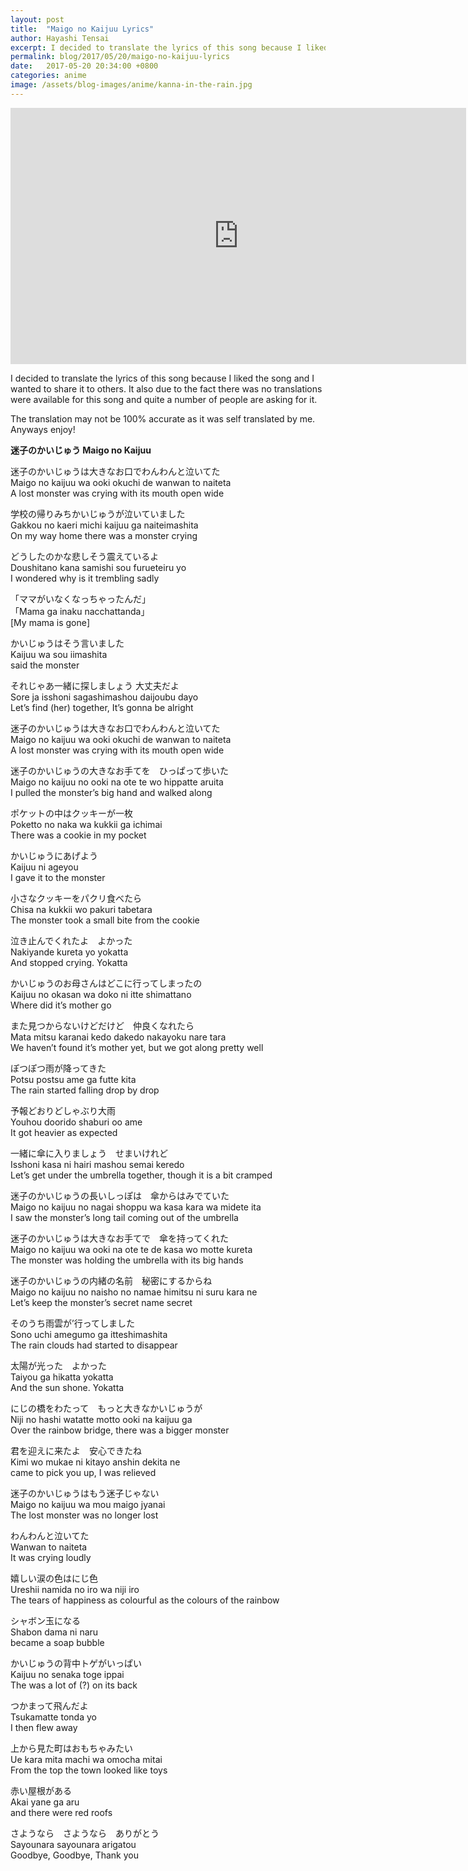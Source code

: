 ```yaml
---
layout: post
title:  "Maigo no Kaijuu Lyrics"
author: Hayashi Tensai
excerpt: I decided to translate the lyrics of this song because I liked the song and I wanted to share it to others. It also due to the fact there was no translations were available for this song and quite a number of people are asking for it.
permalink: blog/2017/05/20/maigo-no-kaijuu-lyrics
date:   2017-05-20 20:34:00 +0800
categories: anime
image: /assets/blog-images/anime/kanna-in-the-rain.jpg
---
```


<iframe width="729" height="410" src="https://www.youtube.com/embed/h0LSxYbGDzQ" frameborder="0" allow="accelerometer; autoplay; encrypted-media; gyroscope; picture-in-picture" allowfullscreen>
</iframe><br>

I decided to translate the lyrics of this song because I liked the song and I wanted to share it to others. It also due to the fact there was no translations were available for this song and quite a number of people are asking for it.

The translation may not be 100% accurate as it was self translated by me. Anyways enjoy!

**迷子のかいじゅう Maigo no Kaijuu**

迷子のかいじゅうは大きなお口でわんわんと泣いてた  
Maigo no kaijuu wa ooki okuchi de wanwan to naiteta  
A lost monster was crying with its mouth open wide

学校の帰りみちかいじゅうが泣いていました  
Gakkou no kaeri michi kaijuu ga naiteimashita  
On my way home there was a monster crying

どうしたのかな悲しそう震えているよ  
Doushitano kana samishi sou furueteiru yo  
I wondered why is it trembling sadly

「ママがいなくなっちゃったんだ」  
「Mama ga inaku nacchattanda」  
\[My mama is gone\]

かいじゅうはそう言いました  
Kaijuu wa sou iimashita  
said the monster

それじゃあ一緒に探しましょう 大丈夫だよ  
Sore ja isshoni sagashimashou daijoubu dayo  
Let’s find (her) together, It’s gonna be alright

迷子のかいじゅうは大きなお口でわんわんと泣いてた  
Maigo no kaijuu wa ooki okuchi de wanwan to naiteta  
A lost monster was crying with its mouth open wide

迷子のかいじゅうの大きなお手てを　ひっぱって歩いた  
Maigo no kaijuu no ooki na ote te wo hippatte aruita  
I pulled the monster’s big hand and walked along

ポケットの中はクッキーが一枚  
Poketto no naka wa kukkii ga ichimai  
There was a cookie in my pocket

かいじゅうにあげよう  
Kaijuu ni ageyou  
I gave it to the monster

小さなクッキーをパクリ食べたら  
Chisa na kukkii wo pakuri tabetara  
The monster took a small bite from the cookie

泣き止んでくれたよ　よかった  
Nakiyande kureta yo yokatta  
And stopped crying. Yokatta

かいじゅうのお母さんはどこに行ってしまったの  
Kaijuu no okasan wa doko ni itte shimattano  
Where did it’s mother go

また見つからないけどだけど　仲良くなれたら  
Mata mitsu karanai kedo dakedo nakayoku nare tara  
We haven’t found it’s mother yet, but we got along pretty well

ぽつぽつ雨が降ってきた  
Potsu postsu ame ga futte kita  
The rain started falling drop by drop

予報どおりどしゃぶり大雨  
Youhou doorido shaburi oo ame  
It got heavier as expected

一緒に傘に入りましょう　せまいけれど  
Isshoni kasa ni hairi mashou semai keredo  
Let’s get under the umbrella together, though it is a bit cramped

迷子のかいじゅうの長いしっぽは　傘からはみでていた  
Maigo no kaijuu no nagai shoppu wa kasa kara wa midete ita  
I saw the monster’s long tail coming out of the umbrella

迷子のかいじゅうは大きなお手てで　傘を持ってくれた  
Maigo no kaijuu wa ooki na ote te de kasa wo motte kureta  
The monster was holding the umbrella with its big hands

迷子のかいじゅうの内緒の名前　秘密にするからね  
Maigo no kaijuu no naisho no namae himitsu ni suru kara ne  
Let’s keep the monster’s secret name secret 

そのうち雨雲が’行ってしました  
Sono uchi amegumo ga itteshimashita  
The rain clouds had started to disappear

太陽が光った　よかった  
Taiyou ga hikatta yokatta  
And the sun shone. Yokatta

にじの橋をわたって　もっと大きなかいじゅうが  
Niji no hashi watatte motto ooki na kaijuu ga  
Over the rainbow bridge, there was a bigger monster

君を迎えに来たよ　安心できたね  
Kimi wo mukae ni kitayo anshin dekita ne  
came to pick you up, I was relieved

迷子のかいじゅうはもう迷子じゃない  
Maigo no kaijuu wa mou maigo jyanai  
The lost monster was no longer lost

わんわんと泣いてた  
Wanwan to naiteta  
It was crying loudly

嬉しい涙の色はにじ色  
Ureshii namida no iro wa niji iro  
The tears of happiness as colourful as the colours of the rainbow

シャボン玉になる  
Shabon dama ni naru  
became a soap bubble

かいじゅうの背中トゲがいっぱい  
Kaijuu no senaka toge ippai  
The was a lot of (?) on its back

つかまって飛んだよ  
Tsukamatte tonda yo  
I then flew away

上から見た町はおもちゃみたい  
Ue kara mita machi wa omocha mitai  
From the top the town looked like toys

 

赤い屋根がある  
Akai yane ga aru  
and there were red roofs

さようなら　さようなら　ありがとう  
Sayounara sayounara arigatou  
Goodbye, Goodbye, Thank you  
